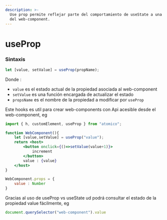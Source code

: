 ```yaml
---
description: >-
  Use prop permite reflejar parte del comportamiento de useState a una propiedad
  del web-component.
---
```


# useProp

### Sintaxis 

```javascript
let [value, setValue] = useProp(propName);
```

Donde :

* `value` es el estado actual de la propiedad asociada al web-component
* `setValue` es una función encargada de actualizar el estado
* `propsName` es el nombre de la propiedad a modificar por `useProp`

Este hooks es util para crear web-components con Api acesible desde el web-component, eg

```jsx
import { h, customElement, useProp } from "atomico";

function WebComponent(){
    let [value,setValue] = useProp("value");
    return <host>
        <button onclick={()=>setValue(value+1)}>
            increment
        </button>
        value : {value}
    </host>    
}

WebComponent.props = {
    value : Number
}
```

Gracias al uso de useProp vs useState ud podrá consultar el estado de la propiedad value fácilmente, eg

```javascript
document.querySelector("web-component").value
```



